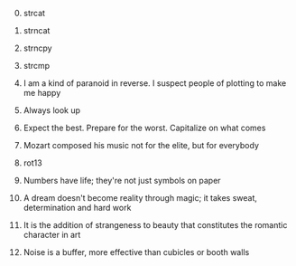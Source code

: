 0. strcat

1. strncat

2. strncpy

3. strcmp

4. I am a kind of paranoid in reverse. I suspect people of plotting to make me happy

5. Always look up

6. Expect the best. Prepare for the worst. Capitalize on what comes

7. Mozart composed his music not for the elite, but for everybody

8. rot13

9. Numbers have life; they're not just symbols on paper

10. A dream doesn't become reality through magic; it takes sweat, determination and hard work

11. It is the addition of strangeness to beauty that constitutes the romantic character in art

12. Noise is a buffer, more effective than cubicles or booth walls
